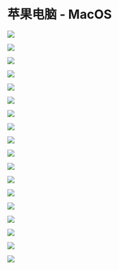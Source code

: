 # 苹果电脑 - MacOS

![](../.gitbook/assets/image%20%2870%29.png)

![](../.gitbook/assets/image.png)

![](../.gitbook/assets/image%20%2884%29.png)

![](../.gitbook/assets/image%20%2816%29.png)

![](../.gitbook/assets/image%20%2815%29.png)

![](../.gitbook/assets/image%20%2836%29.png)

![](../.gitbook/assets/image%20%2810%29.png)

![](../.gitbook/assets/image%20%286%29.png)

![](../.gitbook/assets/image%20%2883%29.png)

![](../.gitbook/assets/image%20%2877%29.png)

![](../.gitbook/assets/image%20%2828%29.png)

![](../.gitbook/assets/image%20%2855%29.png)

![](../.gitbook/assets/image%20%283%29.png)

![](../.gitbook/assets/image%20%2837%29.png)

![](../.gitbook/assets/image%20%2826%29.png)

![](../.gitbook/assets/image%20%2886%29.png)

![](../.gitbook/assets/image%20%2849%29.png)

![](../.gitbook/assets/image%20%287%29.png)





